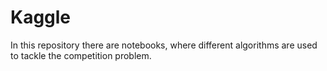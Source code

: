 # Kaggle

In this repository there are notebooks, where different algorithms are used to tackle the competition problem.
